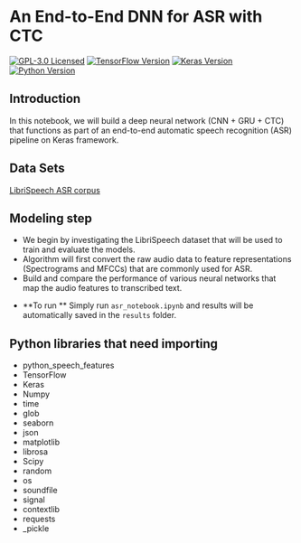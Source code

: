 # An End-to-End DNN for ASR with CTC
[![GPL-3.0 Licensed](https://img.shields.io/badge/License-GPL3.0-blue.svg?style=flat)](https://opensource.org/licenses/GPL-3.0) [![TensorFlow Version](https://img.shields.io/badge/Tensorflow-1.4+-blue.svg)](https://www.tensorflow.org/) [![Keras Version](https://img.shields.io/badge/Keras-2.0+-blue.svg)](https://keras.io/) [![Python Version](https://img.shields.io/badge/Python-3.x-blue.svg)](https://www.python.org/) 

## Introduction
In this notebook, we will build a deep neural network (CNN + GRU + CTC) that functions as part of an end-to-end automatic speech recognition (ASR) pipeline on Keras framework.

## Data Sets 
[LibriSpeech ASR corpus](http://www.openslr.org/12)

## Modeling step
- We begin by investigating the LibriSpeech dataset that will be used to train and evaluate the models. 
- Algorithm will first convert the raw audio data to feature representations (Spectrograms and MFCCs) that are commonly used for ASR. 
- Build and compare the performance of various neural networks that map the audio features to transcribed text. 

* **To run **
Simply run `asr_notebook.ipynb` and results will be automatically saved in the `results` folder.

## Python libraries that need importing

* python_speech_features
* TensorFlow
* Keras
* Numpy
* time
* glob
* seaborn
* json
* matplotlib
* librosa
* Scipy
* random
* os
* soundfile
* signal
* contextlib
* requests
* \_pickle


